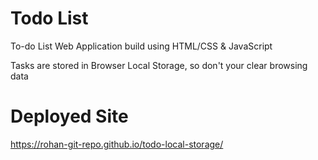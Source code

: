 # Todo List

To-do List Web Application build using HTML/CSS & JavaScript

Tasks are stored in Browser Local Storage, so don't your clear browsing data

# Deployed Site
https://rohan-git-repo.github.io/todo-local-storage/
